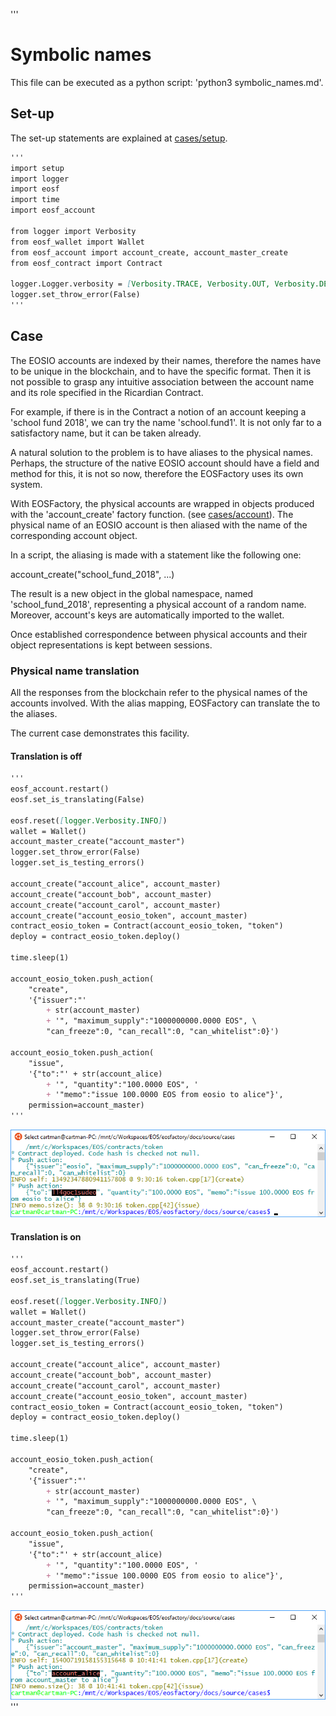 '''
# Symbolic names

This file can be executed as a python script: 'python3 symbolic_names.md'.

## Set-up

The set-up statements are explained at <a href="setup.html">cases/setup</a>.

```md
'''
import setup
import logger
import eosf
import time
import eosf_account

from logger import Verbosity
from eosf_wallet import Wallet
from eosf_account import account_create, account_master_create
from eosf_contract import Contract

logger.Logger.verbosity = [Verbosity.TRACE, Verbosity.OUT, Verbosity.DEBUG]
logger.set_throw_error(False)
'''
```

## Case

The EOSIO accounts are indexed by their names, therefore the names have to be 
unique in the blockchain, and to have the specific format. Then it is not 
possible to grasp any intuitive association between the account name and its 
role specified in the Ricardian Contract. 

For example, if there is in the Contract a notion of an account keeping a 
'school fund 2018', we can try the name 'school.fund1'. It is not only far to
a satisfactory name, but it can be taken already.

A natural solution to the problem is to have aliases to the physical names. 
Perhaps, the structure of the native EOSIO account should have a field and 
method for this, it is not so now, therefore the EOSFactory uses its own system.

With EOSFactory, the physical accounts are wrapped in objects produced with the
'account_create' factory function. (see <a href="account.html">cases/account</a>). The physical name 
of an EOSIO account is then aliased with the name of the corresponding account 
object.

In a script, the aliasing is made with a statement like the following one:

account_create("school_fund_2018", ...)

The result is a new object in the global namespace, named 'school_fund_2018', 
representing a physical account of a random name. Moreover, account's keys are 
automatically imported to the wallet.

Once established correspondence between physical accounts and their object 
representations is kept between sessions.

### Physical name translation

All the responses from the blockchain refer to the physical names of the 
accounts involved. With the alias mapping, EOSFactory can translate the to the
aliases.

The current case demonstrates this facility.

#### Translation is off

```md
'''
eosf_account.restart()
eosf.set_is_translating(False)

eosf.reset([logger.Verbosity.INFO]) 
wallet = Wallet()
account_master_create("account_master")
logger.set_throw_error(False)
logger.set_is_testing_errors()

account_create("account_alice", account_master)
account_create("account_bob", account_master)
account_create("account_carol", account_master)
account_create("account_eosio_token", account_master)
contract_eosio_token = Contract(account_eosio_token, "token")
deploy = contract_eosio_token.deploy()

time.sleep(1)

account_eosio_token.push_action(
    "create", 
    '{"issuer":"' 
        + str(account_master) 
        + '", "maximum_supply":"1000000000.0000 EOS", \
        "can_freeze":0, "can_recall":0, "can_whitelist":0}')

account_eosio_token.push_action(
    "issue",
    '{"to":"' + str(account_alice)
        + '", "quantity":"100.0000 EOS", '
        + '"memo":"issue 100.0000 EOS from eosio to alice"}',
    permission=account_master)
'''
```

<img src="symbolic_names_images/symbolic_names_false.png" 
    onerror="this.src='../../../source/cases/symbolic_names_images/symbolic_names_false.png'"   
    alt="symbolic names translation off" width="720px"/>

#### Translation is on

```md
'''
eosf_account.restart()
eosf.set_is_translating(True)

eosf.reset([logger.Verbosity.INFO]) 
wallet = Wallet()
account_master_create("account_master")
logger.set_throw_error(False)
logger.set_is_testing_errors()

account_create("account_alice", account_master)
account_create("account_bob", account_master)
account_create("account_carol", account_master)
account_create("account_eosio_token", account_master)
contract_eosio_token = Contract(account_eosio_token, "token")
deploy = contract_eosio_token.deploy()

time.sleep(1)

account_eosio_token.push_action(
    "create", 
    '{"issuer":"' 
        + str(account_master) 
        + '", "maximum_supply":"1000000000.0000 EOS", \
        "can_freeze":0, "can_recall":0, "can_whitelist":0}')

account_eosio_token.push_action(
    "issue",
    '{"to":"' + str(account_alice)
        + '", "quantity":"100.0000 EOS", '
        + '"memo":"issue 100.0000 EOS from eosio to alice"}',
    permission=account_master)
'''
```

<img src="symbolic_names_images/symbolic_names_true.png" 
    onerror="this.src='../../../source/cases/symbolic_names_images/symbolic_names_true.png'"   
    width="720px"/>
'''

